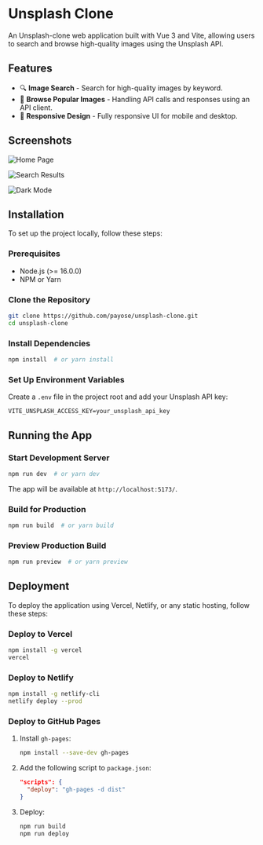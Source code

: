 # Unsplash Clone

An Unsplash-clone web application built with Vue 3 and Vite, allowing users to search and browse high-quality images using the Unsplash API.

## Features

- 🔍 **Image Search** - Search for high-quality images by keyword.
- 📸 **Browse Popular Images** - Handling API calls and responses using an API client.
- 📱 **Responsive Design** - Fully responsive UI for mobile and desktop.

## Screenshots

![Home Page](https://via.placeholder.com/800x400?text=Home+Page)

![Search Results](https://via.placeholder.com/800x400?text=Search+Results)

![Dark Mode](https://via.placeholder.com/800x400?text=Dark+Mode)

## Installation

To set up the project locally, follow these steps:

### Prerequisites
- Node.js (>= 16.0.0)
- NPM or Yarn

### Clone the Repository
```sh
git clone https://github.com/payose/unsplash-clone.git
cd unsplash-clone
```

### Install Dependencies
```sh
npm install  # or yarn install
```

### Set Up Environment Variables
Create a `.env` file in the project root and add your Unsplash API key:
```env
VITE_UNSPLASH_ACCESS_KEY=your_unsplash_api_key
```

## Running the App

### Start Development Server
```sh
npm run dev  # or yarn dev
```
The app will be available at `http://localhost:5173/`.

### Build for Production
```sh
npm run build  # or yarn build
```

### Preview Production Build
```sh
npm run preview  # or yarn preview
```

## Deployment

To deploy the application using Vercel, Netlify, or any static hosting, follow these steps:

### Deploy to Vercel
```sh
npm install -g vercel
vercel
```

### Deploy to Netlify
```sh
npm install -g netlify-cli
netlify deploy --prod
```

### Deploy to GitHub Pages
1. Install `gh-pages`:
   ```sh
   npm install --save-dev gh-pages
   ```
2. Add the following script to `package.json`:
   ```json
   "scripts": {
     "deploy": "gh-pages -d dist"
   }
   ```
3. Deploy:
   ```sh
   npm run build
   npm run deploy
   ```

